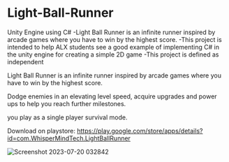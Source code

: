 # Light-Ball-Runner

Unity Engine using C#
-Light Ball Runner is an infinite runner inspired by arcade games where you have to win by the highest score.
-This project is intended to help ALX students see a good example of implementing C# in the unity engine for creating a simple 2D game
-This project is defined as independent

Light Ball Runner is an infinite runner inspired by arcade games where you have to win by the highest score.

Dodge enemies in an elevating level speed, acquire upgrades and power ups to help you reach further milestones.

you play as a single player survival mode.

Download on playstore: https://play.google.com/store/apps/details?id=com.WhisperMindTech.LightBallRunner

![Screenshot 2023-07-20 032842](https://github.com/ShehabElgendy/Light-Ball-Runner/assets/117743482/682b49c8-834f-4c6e-9157-741be281edb9)
